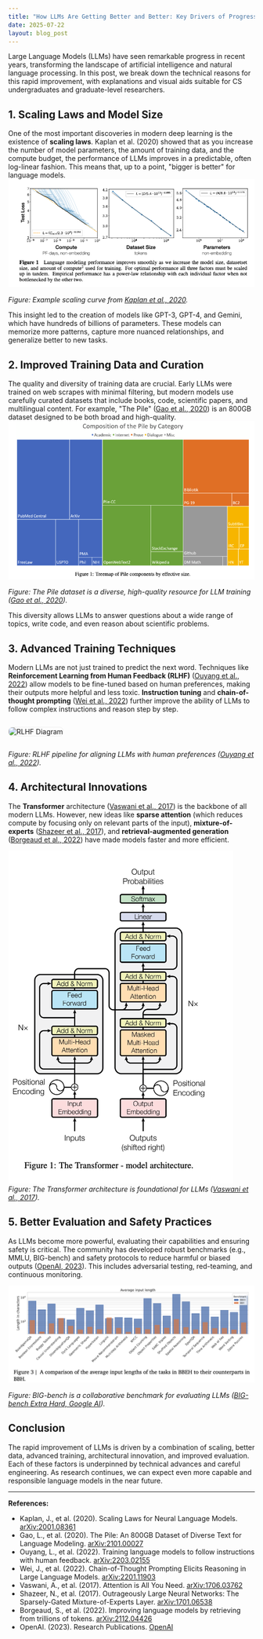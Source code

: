 ```yaml
---
title: "How LLMs Are Getting Better and Better: Key Drivers of Progress"
date: 2025-07-22
layout: blog_post
---
```


Large Language Models (LLMs) have seen remarkable progress in recent years, transforming the landscape of artificial intelligence and natural language processing. In this post, we break down the technical reasons for this rapid improvement, with explanations and visual aids suitable for CS undergraduates and graduate-level researchers.

## 1. Scaling Laws and Model Size

One of the most important discoveries in modern deep learning is the existence of **scaling laws**. Kaplan et al. (2020) showed that as you increase the number of model parameters, the amount of training data, and the compute budget, the performance of LLMs improves in a predictable, often log-linear fashion. This means that, up to a point, "bigger is better" for language models.
![Scaling Laws for Neural Language Models](scaling_laws.png)
<!-- <img src="https://upload.wikimedia.org/wikipedia/commons/4/4b/Scaling_laws_for_neural_language_models.png" alt="Scaling Laws for Neural Language Models" style="max-width:400px; border:1px solid #eee; border-radius:8px; margin:1em 0;" /> -->

*Figure: Example scaling curve from [Kaplan et al., 2020](https://arxiv.org/abs/2001.08361).*

This insight led to the creation of models like GPT-3, GPT-4, and Gemini, which have hundreds of billions of parameters. These models can memorize more patterns, capture more nuanced relationships, and generalize better to new tasks.

## 2. Improved Training Data and Curation

The quality and diversity of training data are crucial. Early LLMs were trained on web scrapes with minimal filtering, but modern models use carefully curated datasets that include books, code, scientific papers, and multilingual content. For example, "The Pile" ([Gao et al., 2020](https://arxiv.org/abs/2101.00027)) is an 800GB dataset designed to be both broad and high-quality.
![The Pile Datase](pile.png)
<!-- <img src="https://the-eye.eu/public/AI/pile_readme.png" alt="The Pile Dataset" style="max-width:400px; border:1px solid #eee; border-radius:8px; margin:1em 0;" /> -->

*Figure: The Pile dataset is a diverse, high-quality resource for LLM training ([Gao et al., 2020](https://arxiv.org/abs/2101.00027)).*

This diversity allows LLMs to answer questions about a wide range of topics, write code, and even reason about scientific problems.

## 3. Advanced Training Techniques

Modern LLMs are not just trained to predict the next word. Techniques like **Reinforcement Learning from Human Feedback (RLHF)** ([Ouyang et al., 2022](https://arxiv.org/abs/2203.02155)) allow models to be fine-tuned based on human preferences, making their outputs more helpful and less toxic. **Instruction tuning** and **chain-of-thought prompting** ([Wei et al., 2022](https://arxiv.org/abs/2201.11903)) further improve the ability of LLMs to follow complex instructions and reason step by step.

<img src="https://upload.wikimedia.org/wikipedia/commons/thumb/b/b2/RLHF_diagram.svg/500px-RLHF_diagram.svg.png" alt="RLHF Diagram" style="max-width:400px; border:1px solid #eee; border-radius:8px; margin:1em 0;" />

*Figure: RLHF pipeline for aligning LLMs with human preferences ([Ouyang et al., 2022](https://arxiv.org/abs/2203.02155)).*

## 4. Architectural Innovations

The **Transformer** architecture ([Vaswani et al., 2017](https://arxiv.org/abs/1706.03762)) is the backbone of all modern LLMs. However, new ideas like **sparse attention** (which reduces compute by focusing only on relevant parts of the input), **mixture-of-experts** ([Shazeer et al., 2017](https://arxiv.org/abs/1701.06538)), and **retrieval-augmented generation** ([Borgeaud et al., 2022](https://arxiv.org/abs/2112.04426)) have made models faster and more efficient.

<!-- <img src="https://jalammar.github.io/images/t/transformer_architecture.png" alt="Transformer Architecture" style="max-width:400px; border:1px solid #eee; border-radius:8px; margin:1em 0;" /> -->
![Transformer Architecture](transformers.png)
*Figure: The Transformer architecture is foundational for LLMs ([Vaswani et al., 2017](https://arxiv.org/abs/1706.03762)).*

## 5. Better Evaluation and Safety Practices

As LLMs become more powerful, evaluating their capabilities and ensuring safety is critical. The community has developed robust benchmarks (e.g., MMLU, BIG-bench) and safety protocols to reduce harmful or biased outputs ([OpenAI, 2023](https://openai.com/research/publications)). This includes adversarial testing, red-teaming, and continuous monitoring.

<!-- <img src="https://ai.googleblog.com/images/2021/05/unnamed-1.png" alt="BIG-bench Benchmark" style="max-width:400px; border:1px solid #eee; border-radius:8px; margin:1em 0;" /> -->
![Big Bench Extra Hard benchmark](image-1.png)

*Figure: BIG-bench is a collaborative benchmark for evaluating LLMs ([BIG-bench Extra Hard, Google AI](https://arxiv.org/pdf/2502.19187)).*

## Conclusion

The rapid improvement of LLMs is driven by a combination of scaling, better data, advanced training, architectural innovation, and improved evaluation. Each of these factors is underpinned by technical advances and careful engineering. As research continues, we can expect even more capable and responsible language models in the near future.

---

**References:**
- Kaplan, J., et al. (2020). Scaling Laws for Neural Language Models. [arXiv:2001.08361](https://arxiv.org/abs/2001.08361)
- Gao, L., et al. (2020). The Pile: An 800GB Dataset of Diverse Text for Language Modeling. [arXiv:2101.00027](https://arxiv.org/abs/2101.00027)
- Ouyang, L., et al. (2022). Training language models to follow instructions with human feedback. [arXiv:2203.02155](https://arxiv.org/abs/2203.02155)
- Wei, J., et al. (2022). Chain-of-Thought Prompting Elicits Reasoning in Large Language Models. [arXiv:2201.11903](https://arxiv.org/abs/2201.11903)
- Vaswani, A., et al. (2017). Attention is All You Need. [arXiv:1706.03762](https://arxiv.org/abs/1706.03762)
- Shazeer, N., et al. (2017). Outrageously Large Neural Networks: The Sparsely-Gated Mixture-of-Experts Layer. [arXiv:1701.06538](https://arxiv.org/abs/1701.06538)
- Borgeaud, S., et al. (2022). Improving language models by retrieving from trillions of tokens. [arXiv:2112.04426](https://arxiv.org/abs/2112.04426)
- OpenAI. (2023). Research Publications. [OpenAI](https://openai.com/research/publications)
